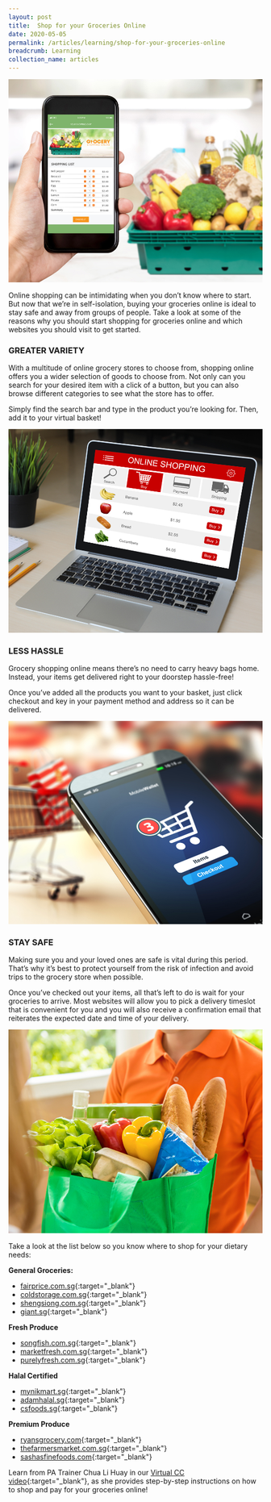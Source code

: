```yaml
---
layout: post
title:  Shop for your Groceries Online
date: 2020-05-05
permalink: /articles/learning/shop-for-your-groceries-online
breadcrumb: Learning
collection_name: articles
---
```

![Shop for your Groceries Online](/images/content-articles/learning/shop-for-your-groceries-online-img1.jpg)

Online shopping can be intimidating when you don’t know where to start. But now that we’re in self-isolation, buying your groceries online is ideal to stay safe and away from groups of people. Take a look at some of the reasons why you should start shopping for groceries online and which websites you should visit to get started.

### GREATER VARIETY
With a multitude of online grocery stores to choose from, shopping online offers you a wider selection of goods to choose from. Not only can you search for your desired item with a click of a button, but you can also browse different categories to see what the store has to offer. 

Simply find the search bar and type in the product you’re looking for. Then, add it to your virtual basket!

![Shop for your Groceries Online](/images/content-articles/learning/shop-for-your-groceries-online-img2.jpg)

### LESS HASSLE
Grocery shopping online means there’s no need to carry heavy bags home. Instead, your items get delivered right to your doorstep hassle-free!

Once you’ve added all the products you want to your basket, just click checkout and key in your payment method and address so it can be delivered.

![Shop for your Groceries Online](/images/content-articles/learning/shop-for-your-groceries-online-img3.jpg)

### STAY SAFE
Making sure you and your loved ones are safe is vital during this period. That’s why it’s best to protect yourself from the risk of infection and avoid trips to the grocery store when possible.

Once you’ve checked out your items, all that’s left to do is wait for your groceries to arrive. Most websites will allow you to pick a delivery timeslot that is convenient for you and you will also receive a confirmation email that reiterates the expected date and time of your delivery.

![Shop for your Groceries Online](/images/content-articles/learning/shop-for-your-groceries-online-img4.jpg)

Take a look at the list below so you know where to shop for your dietary needs:

**General Groceries:**
- [fairprice.com.sg](https://www.fairprice.com.sg/){:target="_blank"}
- [coldstorage.com.sg](https://coldstorage.com.sg/){:target="_blank"}
- [shengsiong.com.sg](http://shengsiong.com.sg/){:target="_blank"}
- [giant.sg](https://giant.sg/){:target="_blank"}

**Fresh Produce**
- [songfish.com.sg](https://songfish.com.sg/){:target="_blank"}
- [marketfresh.com.sg](https://marketfresh.com.sg/){:target="_blank"}
- [purelyfresh.com.sg](hhttps://purelyfresh.com.sg/){:target="_blank"}

**Halal Certified**
- [mynikmart.sg](https://mynikmart.sg/){:target="_blank"}
- [adamhalal.sg](https://adamhalal.sg/){:target="_blank"}
- [csfoods.sg](https://csfoods.sg/){:target="_blank"}

**Premium Produce**
- [ryansgrocery.com](https://www.ryansgrocery.com/){:target="_blank"}
- [thefarmersmarket.com.sg](https://www.farmersmarket.com.sg/){:target="_blank"}
- [sashasfinefoods.com](https://sashasfinefoods.com/){:target="_blank"}

Learn from PA Trainer Chua Li Huay in our [Virtual CC video](https://www.facebook.com/721451948309789/videos/669740517154793/){:target="_blank"}, as she provides step-by-step instructions on how to shop and pay for your groceries online!
